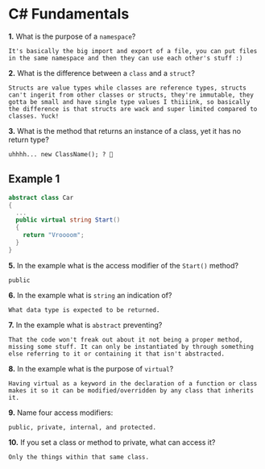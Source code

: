 # C# Fundamentals


**1.** What is the purpose of a `namespace`?
<!-- enter you answer in the space below -->
```
It's basically the big import and export of a file, you can put files in the same namespace and then they can use each other's stuff :)
```
**2.** What is the difference between a `class` and a `struct`?
<!-- enter you answer in the space below -->
```
Structs are value types while classes are reference types, structs can't ingerit from other classes or structs, they're immutable, they gotta be small and have single type values I thiiiink, so basically the difference is that structs are wack and super limited compared to classes. Yuck!
```
**3.** What is the method that returns an instance of a class, yet it has no return type?
<!-- enter you answer in the space below -->
```
uhhhh... new ClassName(); ? 😬
```
## Example 1
```c#
abstract class Car
{
  ...
  public virtual string Start()
  {
    return "Vroooom";
  }
}
```
**5.** In the example what is the access modifier of the `Start()` method?
<!-- enter you answer in the space below -->
```
public
```
**6.** In the example what is `string` an indication of?
<!-- enter you answer in the space below -->
```
What data type is expected to be returned.
```
**7.** In the example what is `abstract` preventing?
<!-- enter you answer in the space below -->
```
That the code won't freak out about it not being a proper method, missing some stuff. It can only be instantiated by through something else referring to it or containing it that isn't abstracted.
```
**8.** In the example what is the purpose of `virtual`?
<!-- enter you answer in the space below -->
```
Having virtual as a keyword in the declaration of a function or class makes it so it can be modified/overridden by any class that inherits it.
```
**9.** Name four access modifiers:
<!-- enter you answer in the space below -->
```
public, private, internal, and protected.
```
**10.** If you set a class or method to private, what can access it?
<!-- enter you answer in the space below -->
```
Only the things within that same class.
```